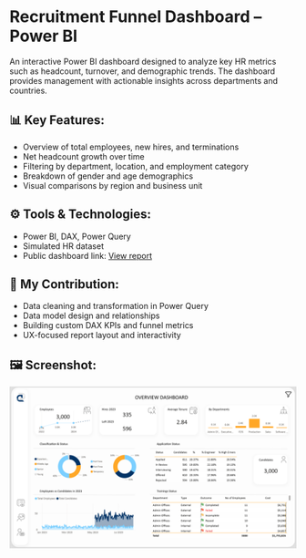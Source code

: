 # Recruitment Funnel Dashboard – Power BI

An interactive Power BI dashboard designed to analyze key HR metrics such as headcount, turnover, and demographic trends. The dashboard provides management with actionable insights across departments and countries.

## 📊 Key Features:
- Overview of total employees, new hires, and terminations
- Net headcount growth over time
- Filtering by department, location, and employment category
- Breakdown of gender and age demographics
- Visual comparisons by region and business unit

## ⚙️ Tools & Technologies:
- Power BI, DAX, Power Query
- Simulated HR dataset
- Public dashboard link: [View report](https://app.powerbi.com/links/3oztymfkkD)

## 🧩 My Contribution:
- Data cleaning and transformation in Power Query
- Data model design and relationships
- Building custom DAX KPIs and funnel metrics
- UX-focused report layout and interactivity

## 🖼️ Screenshot:

![Employee Dashboard Overview](./overview.png)

